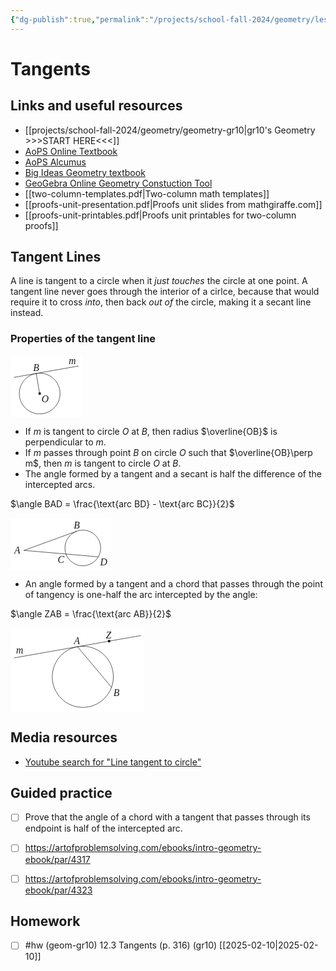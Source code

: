 ```yaml
---
{"dg-publish":true,"permalink":"/projects/school-fall-2024/geometry/lessons/12-3-tangents/"}
---
```



#  Tangents

## Links and useful resources 

- [[projects/school-fall-2024/geometry/geometry-gr10\|gr10's Geometry >>>START HERE<<<]]
- [AoPS Online Textbook](https://artofproblemsolving.com/ebooks/intro-geometry-ebook/c0toc)
- [AoPS Alcumus](https://artofproblemsolving.com/teacher/students)
- [Big Ideas Geometry textbook](https://bim.easyaccessmaterials.com/?level=12)
- [GeoGebra Online Geometry Constuction Tool](https://www.geogebra.org/geometry?lang=en/)
- [[two-column-templates.pdf|Two-column math templates]]
- [[proofs-unit-presentation.pdf|Proofs unit slides from mathgiraffe.com]]
- [[proofs-unit-printables.pdf|Proofs unit printables for two-column proofs]]



## Tangent Lines

A line is tangent to a circle when it *just touches* the circle at one point. A tangent line never goes through the interior of a cirlce, because that would require it to cross *into*, then back *out of* the circle, making it a secant line instead.

### Properties of the tangent line

<?xml version="1.0" encoding="UTF-8" standalone="no"?><svg   viewBox="0 0 114.93749999999999 99.125"   preserveAspectRatio="xMinYMin meet"   data-src="chap11diag-121"   version="1.1"   width="114.93749999999999"   height="99.125"   xml:space="preserve"   id="svg16"   sodipodi:docname="chap11diag-121.svg"   inkscape:version="1.3.2 (091e20ef0f, 2023-11-25, custom)"   xmlns:inkscape="http://www.inkscape.org/namespaces/inkscape"   xmlns:sodipodi="http://sodipodi.sourceforge.net/DTD/sodipodi-0.dtd"   xmlns="http://www.w3.org/2000/svg"   xmlns:svg="http://www.w3.org/2000/svg"   xmlns:rdf="http://www.w3.org/1999/02/22-rdf-syntax-ns#"   xmlns:cc="http://creativecommons.org/ns#"   xmlns:dc="http://purl.org/dc/elements/1.1/"><sodipodi:namedview     id="namedview16"     pagecolor="#ffffff"     bordercolor="#000000"     borderopacity="0.25"     inkscape:showpageshadow="2"     inkscape:pageopacity="0.0"     inkscape:pagecheckerboard="0"     inkscape:deskcolor="#d1d1d1"     inkscape:zoom="2.4622077"     inkscape:cx="57.46875"     inkscape:cy="49.549028"     inkscape:window-width="939"     inkscape:window-height="1002"     inkscape:window-x="12"     inkscape:window-y="38"     inkscape:window-maximized="1"     inkscape:current-layer="svg16" /><metadata     id="metadata1"><rdf:RDF><cc:Work         rdf:about=""><dc:format>image/svg+xml</dc:format><dc:type           rdf:resource="http://purl.org/dc/dcmitype/StillImage" /></cc:Work></rdf:RDF></metadata><defs     id="defs1"><clipPath       id="chap11diag-121-clipPath18"><path         d="M 0,0 73,0 73,62 0,62 0,0 z"         id="path1" /></clipPath></defs><rect     style="fill:#ffffff;stroke-width:2.26772;stroke-linecap:round"     id="rect16"     width="115.61292"     height="98.054222"     x="-0.10340644"     y="1.2937766" /><g     transform="translate(5,5)"     id="g16"><g       transform="scale(1.15)"       id="g15"><g         transform="matrix(1.25,0,0,-1.25,0,77.5)"         id="g14"><g           id="g13"><g             id="g12"><g               clip-path="url(#chap11diag-121-clipPath18)"               id="g11"><g                 transform="translate(0,62)"                 id="g10"><g                   transform="translate(29,-39)"                   id="g9"><path                     d="m 22.67725,0 c 0,6.01465 -2.38967,11.78223 -6.64234,16.03491 C 11.78223,20.28758 6.01465,22.67725 0,22.67725 c -6.01465,0 -11.78223,-2.38967 -16.03491,-6.64234 C -20.28758,11.78223 -22.67725,6.01465 -22.67725,0 c 0,-6.01465 2.38967,-11.78223 6.64234,-16.03491 4.25268,-4.25267 10.02026,-6.64234 16.03491,-6.64234 6.01465,0 11.78223,2.38967 16.03491,6.64234 4.25267,4.25268 6.64234,10.02026 6.64234,16.03491 z"                     style="fill:none;stroke:currentColor;stroke-width:0.5;stroke-linecap:butt;stroke-linejoin:round;stroke-miterlimit:10;stroke-opacity:1;stroke-dasharray:none"                     id="path2" /><path                     d="M -28.50378,18.001 42.9608,30.60197"                     style="fill:none;stroke:currentColor;stroke-width:0.5;stroke-linecap:round;stroke-linejoin:round;stroke-miterlimit:10;stroke-opacity:1;stroke-dasharray:none"                     id="path3" /><path                     d="M 0,0 -3.93779,22.3326"                     style="fill:none;stroke:currentColor;stroke-width:0.5;stroke-linecap:round;stroke-linejoin:round;stroke-miterlimit:10;stroke-opacity:1;stroke-dasharray:none"                     id="path4" /><g                     transform="translate(0,62)"                     id="g8"><text   transform="matrix(1,0,0,-1,-7.2705,-36.5965)"   id="text6"><tspan     x="0"     y="0"     style="font-size:10.90909958px;font-variant:normal;writing-mode:lr-tb;fill:currentColor;fill-opacity:1;fill-rule:nonzero;stroke:none;font-family:STIX;font-style:italic"     id="tspan4">B</tspan><tspan     x="39.6441"     y="-7.3694"     style="font-size:10.90909958px;font-variant:normal;writing-mode:lr-tb;fill:currentColor;fill-opacity:1;fill-rule:nonzero;stroke:none;font-family:STIX;font-style:italic"     id="tspan5">m</tspan><tspan     x="9.3704996"     y="35.2108"     style="font-size:10.90909958px;font-variant:normal;writing-mode:lr-tb;fill:currentColor;fill-opacity:1;fill-rule:nonzero;stroke:none;font-family:STIX;font-style:italic"     id="tspan6">O</tspan></text> <g   transform="translate(0,-62)"   id="g7"><path     d="M 0,0 0,0"     style="fill:none;stroke:currentColor;stroke-width:3;stroke-linecap:round;stroke-linejoin:round;stroke-miterlimit:10;stroke-opacity:1;stroke-dasharray:none"     id="path6" /><g     transform="translate(0,62)"     id="g6" /></g></g></g></g></g></g></g></g></g></g></svg>

- If $m$ is tangent to circle $O$ at $B$, then radius $\overline{OB}$ is perpendicular to $m$. 
- If $m$ passes through point $B$ on circle $O$ such that $\overline{OB}\perp m$, then $m$ is tangent to circle $O$ at $B$.
- The angle formed by a tangent and a secant is half the difference of the intercepted arcs.

$\angle BAD = \frac{\text{arc BD} - \text{arc BC}}{2}$

<?xml version="1.0" encoding="UTF-8" standalone="no"?><svg   viewBox="0 0 160.9375 83.3125"   preserveAspectRatio="xMinYMin meet"   data-src="chap11diag-61"   version="1.1"   width="160.9375"   height="83.3125"   xml:space="preserve"   id="svg15"   sodipodi:docname="chap11diag-61.svg"   inkscape:version="1.3.2 (091e20ef0f, 2023-11-25, custom)"   xmlns:inkscape="http://www.inkscape.org/namespaces/inkscape"   xmlns:sodipodi="http://sodipodi.sourceforge.net/DTD/sodipodi-0.dtd"   xmlns="http://www.w3.org/2000/svg"   xmlns:svg="http://www.w3.org/2000/svg"   xmlns:rdf="http://www.w3.org/1999/02/22-rdf-syntax-ns#"   xmlns:cc="http://creativecommons.org/ns#"   xmlns:dc="http://purl.org/dc/elements/1.1/"><sodipodi:namedview     id="namedview15"     pagecolor="#ffffff"     bordercolor="#000000"     borderopacity="0.25"     inkscape:showpageshadow="2"     inkscape:pageopacity="0.0"     inkscape:pagecheckerboard="0"     inkscape:deskcolor="#d1d1d1"     inkscape:zoom="1.7584466"     inkscape:cx="80.46875"     inkscape:cy="41.513913"     inkscape:window-width="939"     inkscape:window-height="1002"     inkscape:window-x="12"     inkscape:window-y="38"     inkscape:window-maximized="1"     inkscape:current-layer="svg15" /><metadata     id="metadata1"><rdf:RDF><cc:Work         rdf:about=""><dc:format>image/svg+xml</dc:format><dc:type           rdf:resource="http://purl.org/dc/dcmitype/StillImage" /></cc:Work></rdf:RDF></metadata><defs     id="defs1"><clipPath       id="chap11diag-61-clipPath18"><path         d="M 0,0 105,0 105,51 0,51 0,0 z"         id="path1" /></clipPath></defs><rect     style="fill:#ffffff;stroke-width:2.26772;stroke-linecap:round"     id="rect15"     width="160.92123"     height="82.104233"     x="0.10189033"     y="0.89787054" /><g     transform="translate(5,5)"     id="g15"><g       transform="scale(1.15)"       id="g14"><g         transform="matrix(1.25,0,0,-1.25,0,63.75)"         id="g13"><g           id="g12"><g             id="g11"><g               clip-path="url(#chap11diag-61-clipPath18)"               id="g10"><g                 transform="translate(0,51)"                 id="g9"><g                   transform="translate(77,-30)"                   id="g8"><path                     d="m 19.84242,0 c 0,5.26277 -2.09094,10.30936 -5.81199,14.03043 C 10.30936,17.75148 5.26277,19.84242 0,19.84242 c -5.26277,0 -10.30936,-2.09094 -14.03043,-5.81199 C -17.75148,10.30936 -19.84242,5.26277 -19.84242,0 c 0,-5.26277 2.09094,-10.30936 5.81199,-14.03043 3.72107,-3.72105 8.76766,-5.81199 14.03043,-5.81199 5.26277,0 10.30936,2.09094 14.03043,5.81199 3.72105,3.72107 5.81199,8.76766 5.81199,14.03043 z"                     style="fill:none;stroke:currentColor;stroke-width:0.5;stroke-linecap:butt;stroke-linejoin:round;stroke-miterlimit:10;stroke-opacity:1;stroke-dasharray:none"                     id="path2" /><path                     d="M -65.41992,-2.6949 17.1841,-9.92122"                     style="fill:none;stroke:currentColor;stroke-width:0.5;stroke-linecap:round;stroke-linejoin:round;stroke-miterlimit:10;stroke-opacity:1;stroke-dasharray:none"                     id="path3" /><path                     d="m -65.41992,-2.6949 58.6333,21.34077"                     style="fill:none;stroke:currentColor;stroke-width:0.5;stroke-linecap:round;stroke-linejoin:round;stroke-miterlimit:10;stroke-opacity:1;stroke-dasharray:none"                     id="path4" /><g                     transform="translate(0,51)"                     id="g7"><text   transform="matrix(1,0,0,-1,-76.2962,-57.5131)"   id="text7"><tspan     x="0"     y="0"     style="font-size:10.90909958px;font-variant:normal;writing-mode:lr-tb;fill:currentColor;fill-opacity:1;fill-rule:nonzero;stroke:none;font-family:STIX;font-style:italic"     id="tspan4">A</tspan><tspan     x="66.176903"     y="-28.2299"     style="font-size:10.90909958px;font-variant:normal;writing-mode:lr-tb;fill:currentColor;fill-opacity:1;fill-rule:nonzero;stroke:none;font-family:STIX;font-style:italic"     id="tspan5">B</tspan><tspan     x="48.273998"     y="10.0808"     style="font-size:10.90909958px;font-variant:normal;writing-mode:lr-tb;fill:currentColor;fill-opacity:1;fill-rule:nonzero;stroke:none;font-family:STIX;font-style:italic"     id="tspan6">C</tspan><tspan     x="95.580299"     y="13.0135"     style="font-size:10.90909958px;font-variant:normal;writing-mode:lr-tb;fill:currentColor;fill-opacity:1;fill-rule:nonzero;stroke:none;font-family:STIX;font-style:italic"     id="tspan7">D</tspan></text> </g></g></g></g></g></g></g></g></g></svg>

- An angle formed by a tangent and a chord that passes through the point of tangency is one-half the arc intercepted by the angle:

$\angle ZAB = \frac{\text{arc AB}}{2}$

<?xml version="1.0" encoding="UTF-8" standalone="no"?><svg   viewBox="0 0 214.12499999999997 133.625"   preserveAspectRatio="xMinYMin meet"   data-src="chap11diag-62"   version="1.1"   width="214.12499999999997"   height="133.625"   xml:space="preserve"   id="svg17"   sodipodi:docname="chap11diag-62.svg"   inkscape:version="1.3.2 (091e20ef0f, 2023-11-25, custom)"   xmlns:inkscape="http://www.inkscape.org/namespaces/inkscape"   xmlns:sodipodi="http://sodipodi.sourceforge.net/DTD/sodipodi-0.dtd"   xmlns="http://www.w3.org/2000/svg"   xmlns:svg="http://www.w3.org/2000/svg"   xmlns:rdf="http://www.w3.org/1999/02/22-rdf-syntax-ns#"   xmlns:cc="http://creativecommons.org/ns#"   xmlns:dc="http://purl.org/dc/elements/1.1/"><sodipodi:namedview     id="namedview17"     pagecolor="#ffffff"     bordercolor="#000000"     borderopacity="0.25"     inkscape:showpageshadow="2"     inkscape:pageopacity="0.0"     inkscape:pagecheckerboard="0"     inkscape:deskcolor="#d1d1d1"     inkscape:zoom="1.3216579"     inkscape:cx="107.0625"     inkscape:cy="66.583039"     inkscape:window-width="939"     inkscape:window-height="1002"     inkscape:window-x="12"     inkscape:window-y="38"     inkscape:window-maximized="1"     inkscape:current-layer="svg17" /><metadata     id="metadata1"><rdf:RDF><cc:Work         rdf:about=""><dc:format>image/svg+xml</dc:format><dc:type           rdf:resource="http://purl.org/dc/dcmitype/StillImage" /></cc:Work></rdf:RDF></metadata><defs     id="defs1"><clipPath       id="chap11diag-62-clipPath18"><path         d="M 0,0 142,0 142,86 0,86 0,0 z"         id="path1" /></clipPath></defs><rect     style="fill:#ffffff;stroke-width:2.26772;stroke-linecap:round"     id="rect17"     width="212.81117"     height="132.06337"     x="0.50705314"     y="1.9945005" /><g     transform="translate(5,5)"     id="g17"><g       transform="scale(1.15)"       id="g16"><g         transform="matrix(1.25,0,0,-1.25,0,107.5)"         id="g15"><g           id="g14"><g             id="g13"><g               clip-path="url(#chap11diag-62-clipPath18)"               id="g12"><g                 transform="translate(0,86)"                 id="g11"><g                   transform="translate(77,-51)"                   id="g10"><path                     d="m 34.01566,0 c 0,9.02191 -3.58448,17.67323 -9.96346,24.0522 C 17.67323,30.43118 9.02191,34.01566 0,34.01566 c -9.02191,0 -17.67323,-3.58448 -24.0522,-9.96346 C -30.43118,17.67323 -34.01566,9.02191 -34.01566,0 c 0,-9.02191 3.58448,-17.67323 9.96346,-24.0522 6.37897,-6.37898 15.03029,-9.96346 24.0522,-9.96346 9.02191,0 17.67323,3.58448 24.0522,9.96346 6.37898,6.37897 9.96346,15.03029 9.96346,24.0522 z"                     style="fill:none;stroke:currentColor;stroke-width:0.5;stroke-linecap:butt;stroke-linejoin:round;stroke-miterlimit:10;stroke-opacity:1;stroke-dasharray:none"                     id="path2" /><path                     d="M -76.25409,21.0947 64.4408,45.90268"                     style="fill:none;stroke:currentColor;stroke-width:0.5;stroke-linecap:round;stroke-linejoin:round;stroke-miterlimit:10;stroke-opacity:1;stroke-dasharray:none"                     id="path3" /><path                     d="M -5.90665,33.49869 31.96442,-11.63423"                     style="fill:none;stroke:currentColor;stroke-width:0.5;stroke-linecap:round;stroke-linejoin:round;stroke-miterlimit:10;stroke-opacity:1;stroke-dasharray:none"                     id="path4" /><g                     transform="translate(0,86)"                     id="g9"><text   transform="matrix(1,0,0,-1,-9.8448,-49.4304)"   id="text6"><tspan     x="0"     y="0"     style="font-size:10.90909958px;font-variant:normal;writing-mode:lr-tb;fill:currentColor;fill-opacity:1;fill-rule:nonzero;stroke:none;font-family:STIX;font-style:italic"     id="tspan4">A</tspan><tspan     x="-64.309303"     y="10.304"     style="font-size:10.90909958px;font-variant:normal;writing-mode:lr-tb;fill:currentColor;fill-opacity:1;fill-rule:nonzero;stroke:none;font-family:STIX;font-style:italic"     id="tspan5">m</tspan><tspan     x="35.473701"     y="-6.2020001"     style="font-size:10.90909958px;font-variant:normal;writing-mode:lr-tb;fill:currentColor;fill-opacity:1;fill-rule:nonzero;stroke:none;font-family:STIX;font-style:italic"     id="tspan6">Z</tspan></text> <g   transform="translate(0,-86)"   id="g8"><path     d="m 29.26707,39.70068 0,0"     style="fill:none;stroke:currentColor;stroke-width:3;stroke-linecap:round;stroke-linejoin:round;stroke-miterlimit:10;stroke-opacity:1;stroke-dasharray:none"     id="path6" /><g     transform="translate(0,86)"     id="g7"><text   transform="matrix(1,0,0,-1,34.0644,-107.2396)"   id="text7"><tspan     x="0"     y="0"     style="font-size:10.90909958px;font-variant:normal;writing-mode:lr-tb;fill:currentColor;fill-opacity:1;fill-rule:nonzero;stroke:none;font-family:STIX;font-style:italic"     id="tspan7">B</tspan></text> </g></g></g></g></g></g></g></g></g></g></g></svg>


## Media resources

- [Youtube search for "Line tangent to circle"](https://www.youtube.com/results?search_query=Line%20tangent%20to%20circle) 

## Guided practice

- [ ] Prove that the angle of a chord with a tangent that passes through its endpoint is half of the intercepted arc.
- [ ] https://artofproblemsolving.com/ebooks/intro-geometry-ebook/par/4317  
- [ ] https://artofproblemsolving.com/ebooks/intro-geometry-ebook/par/4323  


## Homework


- [ ] #hw (geom-gr10) 12.3 Tangents  (p. 316) (gr10) [[2025-02-10\|2025-02-10]] 



